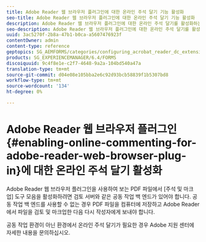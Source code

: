 ```yaml
---
title: Adobe Reader 웹 브라우저 플러그인에 대한 온라인 주석 달기 기능 활성화
seo-title: Adobe Reader 웹 브라우저 플러그인에 대한 온라인 주석 달기 기능 활성화
description: Adobe Reader 웹 브라우저 플러그인에 대한 온라인 주석 달기를 활성화하는 방법을 알아봅니다.
seo-description: Adobe Reader 웹 브라우저 플러그인에 대한 온라인 주석 달기를 활성화하는 방법을 알아봅니다.
uuid: 3ac5270f-2b8a-47b1-b0ca-a5607476923f
contentOwner: admin
content-type: reference
geptopics: SG_AEMFORMS/categories/configuring_acrobat_reader_dc_extensions
products: SG_EXPERIENCEMANAGER/6.4/FORMS
discoiquuid: 9c4f8e1e-c2f7-4648-9a2a-104bd540a47a
translation-type: tm+mt
source-git-commit: d04e08e105bba2e6c92d93bcb58839f1b5307bd8
workflow-type: tm+mt
source-wordcount: '134'
ht-degree: 0%

---
```



# Adobe Reader 웹 브라우저 플러그인 {#enabling-online-commenting-for-adobe-reader-web-browser-plug-in}에 대한 온라인 주석 달기 활성화

Adobe Reader 웹 브라우저 플러그인을 사용하여 보는 PDF 파일에서 [주석 및 마크업] 도구 모음을 활성화하려면 검토 서버와 같은 공동 작업 백 엔드가 있어야 합니다. 공동 작업 백 엔드를 사용할 수 없는 경우 PDF 파일을 컴퓨터에 저장하고 Adobe Reader에서 파일을 검토 및 마크업한 다음 다시 작성자에게 보내야 합니다.

공동 작업 환경이 아닌 환경에서 온라인 주석 달기가 필요한 경우 Adobe 지원 센터에 자세한 내용을 문의하십시오.
